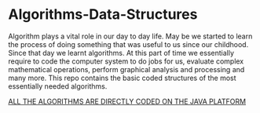 # Algorithms-Data-Structures
Algorithm plays a vital role in our day to day life. May be we started to learn the process of doing something that was useful to us since our childhood. Since that day we learnt algorithms. 
At this part of time we essentially require to code the computer system to do jobs for us, evaluate complex mathematical operations, perform graphical analysis and processing and many more. 
This repo contains the basic coded structures of the most essentially needed algorithms.

<u>ALL THE ALGORITHMS ARE DIRECTLY CODED ON THE JAVA PLATFORM </u>
